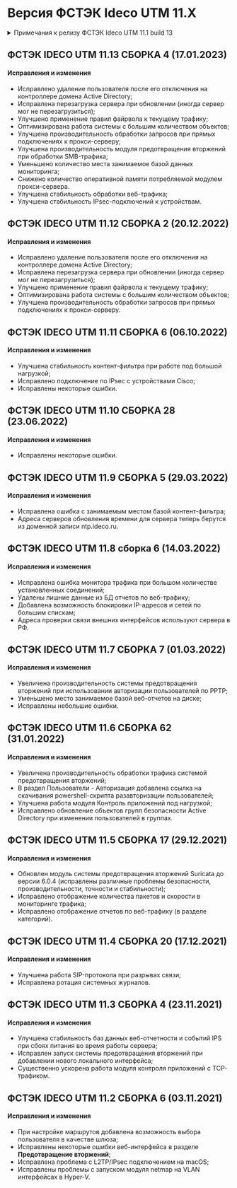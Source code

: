 # Версия ФСТЭК Ideco UTM 11.X

<details>

<summary>Примечания к релизу ФСТЭК Ideco UTM 11.1 build 13</summary>

**Дата выхода версии**: 21.10.2021.

Обязательно ознакомьтесь с [примечаниями](https://disk.yandex.ru/i/i3qMwQj8YYC5QA) к релизу. 

**Техническая поддержка и обратная связь** (поможет нам улучшить продукт):
* Обсудить версию в телеграмм-канале с разработчиками: [https://t.me/idecoutm](https://t.me/idecoutm);
* Портал технической поддержки: [https://help.ideco.ru/](https://help.ideco.ru/);
* Электронная почта: help@ideco.ru;
* Telegram: [ideco.bot](https://telegram.im/@ideco_support_bot).

**Новые возможности версии 11**
* Кластер отказоустойчивости. Возможность создания кластера из двух нод для отказоустойчивой конфигурации;
* Улучшенная система отчетности по событиям системы предотвращения вторжений;
* Новая версия модуля контроля приложений. Добавлены определения протоколов новых приложений: DisneyPlus, Mongodb, Pinterest, Reddit, Tumblr, Virtual Assitant (Alexa, Siri) и других. Улучшено определение протоколов и увеличена производительность модуля;
* Усилено шифрование VPN по протоколу SSTP (осторожно, с роутерами MikroTik и возможно другими может не работать).

</details>

## ФСТЭК IDECO UTM 11.13 СБОРКА 4 (17.01.2023)

#### Исправления и изменения

* Исправлено удаление пользователя после его отключения на контроллере домена Active Directory;
* Исправлена перезагрузка сервера при обновлении (иногда сервер мог не перезагрузиться);
* Улучшено применение правил файрвола к текущему трафику;
* Оптимизирована работа системы с большим количеством объектов;
* Улучшена производительность обработки запросов при прямых подключениях к прокси-серверу;
* Улучшена производительность модуля предотвращения вторжений при обработки SMB-трафика;
* Уменьшено количество места занимаемое базой данных мониторинга;
* Снижено количество оперативной памяти потребляемой модулем прокси-сервера.
* Улучшена стабильность обработки веб-трафика;
* Улучшена стабильность IPsec-подключений к устройствам.

## ФСТЭК IDECO UTM 11.12 СБОРКА 2 (20.12.2022)

#### Исправления и изменения

* Исправлено удаление пользователя после его отключения на контроллере домена Active Directory;
* Исправлена перезагрузка сервера при обновлении (иногда сервер мог не перезагрузиться);
* Улучшено применение правил файрвола к текущему трафику;
* Оптимизирована работа системы с большим количеством объектов;
* Улучшена производительность обработки запросов при прямых подключениях к прокси-серверу.

## ФСТЭК IDECO UTM 11.11 СБОРКА 6 (06.10.2022)

#### Исправления и изменения

* Улучшена стабильность контент-фильтра при работе под большой нагрузкой;
* Исправлено подключение по IPsec с устройствами Cisco;
* Исправлены некоторые ошибки.

## ФСТЭК IDECO UTM 11.10 СБОРКА 28 (23.06.2022)

#### Исправления и изменения

* Исправлены некоторые ошибки.  

## ФСТЭК IDECO UTM 11.9 СБОРКА 5 (29.03.2022)

#### Исправления и изменения

* Исправлена ошибка с занимаемым местом базой контент-фильтра;
* Адреса серверов обновления времени для сервера теперь берутся из доменной записи ntp.ideco.ru.
  
## ФСТЭК IDECO UTM 11.8 сборка 6 (14.03.2022)

#### Исправления и изменения

* Исправлена ошибка монитора трафика при большом количестве установленных соединений;
* Удалены лишние данные из БД отчетов по веб-трафику;
* Добавлена возможность блокировки IP-адресов и сетей по большим спискам;
* Адреса проверки связи внешних интерфейсов используют сервера в РФ.
  
## ФСТЭК IDECO UTM 11.7 СБОРКА 7 (01.03.2022)

#### Исправления и изменения

* Увеличена производительность системы предотвращения вторжений при использовании авторизации пользователей по PPTP;
* Уменьшено место занимаемое базой веб-отчетов на диске;
* Исправлены небольшие ошибки.

## ФСТЭК IDECO UTM 11.6 СБОРКА 62 (31.01.2022)

#### Исправления и изменения

* Увеличена производительность обработки трафика системой предотвращения вторжений;
* В раздел Пользователи - Авторизация добавлена ссылка на скачивания powershell-скрипта разавторизации пользователей;
* Улучшена работа модуля Контроль приложений под нагрузкой;
* Исправлено обновление объектов групп безопасности Active Directory при изменении пользователей в группах.

## ФСТЭК IDECO UTM 11.5 СБОРКА 17 (29.12.2021)

#### Исправления и изменения

* Обновлен модуль системы предотвращения вторжений Suricata до версии 6.0.4 (исправлены различные проблемы безопасности, производительности, точности и стабильности);
* Исправлено отображение количества пакетов и скорости в мониторинге трафика;
* Исправлено отображение отчетов по веб-трафику (в разделе категорий).

## ФСТЭК IDECO UTM 11.4 СБОРКА 20 (17.12.2021)

#### Исправления и изменения

* Улучшена работа SIP-протокола при разрывах связи;
* Исправлена ротация системных журналов.

## ФСТЭК IDECO UTM 11.3 СБОРКА 4 (23.11.2021)

#### Исправления и изменения

* Улучшена стабильность баз данных веб-отчетности и событий IPS при сбоях питания во время работы сервера;
* Исправлен запуск системы предотвращения вторжений при добавлении нового локального интерфейса;
* Существенно ускорена работа модуля контроля приложений с TCP-трафиком.

## ФСТЭК IDECO UTM 11.2 СБОРКА 6 (03.11.2021)

#### Исправления и изменения

* При настройке маршрутов добавлена возможность выбора пользователя в качестве шлюза;
* Исправлены некоторые ошибки веб-интерфейса в разделе **Предотвращение вторжений**;
* Исправлена проблема с L2TP/IPsec подключением на macOS;
* Исправлены проблемы с запуском модуля netmap на VLAN интерфейсах в Hyper-V.
